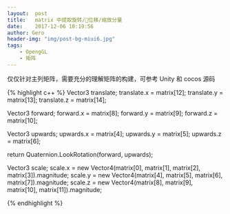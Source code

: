```yaml
---
layout:  post
title:   matrix 中提取旋转/位移/缩放分量
date:    2017-12-06 10:19:56
author: Gero
header-img: "img/post-bg-miui6.jpg"
tags:
    - OpengGL
    - 矩阵
---
```


仅仅针对主列矩阵，需要充分的理解矩阵的构建，可参考 Unity 和 cocos 源码

{% highlight c++ %} 
Vector3 translate;
translate.x = matrix[12];
translate.y = matrix[13];
translate.z = matrix[14];

Vector3 forward;
forward.x = matrix[8];
forward.y = matrix[9];
forward.z = matrix[10];

Vector3 upwards;
upwards.x = matrix[4];
upwards.y = matrix[5];
upwards.z = matrix[6];

return Quaternion.LookRotation(forward, upwards);

 Vector3 scale;
scale.x = new Vector4(matrix[0], matrix[1], matrix[2], matrix[3]).magnitude;
scale.y = new Vector4(matrix[4], matrix[5], matrix[6], matrix[7]).magnitude;
scale.z = new Vector4(matrix[8], matrix[9], matrix[10], matrix[11]).magnitude;

           
{% endhighlight %}
